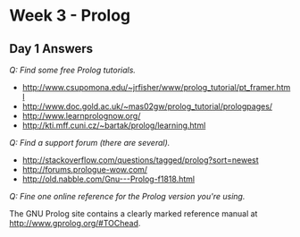 Week 3 - Prolog
===============

Day 1 Answers
-------------

_Q: Find some free Prolog tutorials._

* http://www.csupomona.edu/~jrfisher/www/prolog_tutorial/pt_framer.html
* http://www.doc.gold.ac.uk/~mas02gw/prolog_tutorial/prologpages/
* http://www.learnprolognow.org/
* http://kti.mff.cuni.cz/~bartak/prolog/learning.html


_Q: Find a support forum (there are several)._

* http://stackoverflow.com/questions/tagged/prolog?sort=newest
* http://forums.prologue-wow.com/
* http://old.nabble.com/Gnu---Prolog-f1818.html


_Q: Fine one online reference for the Prolog version you're using._

The GNU Prolog site contains a clearly marked reference manual at http://www.gprolog.org/#TOChead.